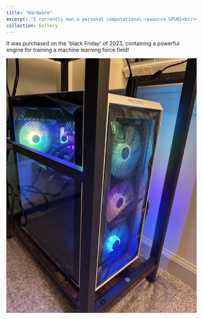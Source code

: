 ```yaml
---
title: "Hardware"
excerpt: "I currently own a personal computational resource GPU01<br/><img src='./gpu01.jpg'>"
collection: Gallery
---
```


It was purchased on the 'black Friday' of 2023, containing a powerful engine for training a machine learning force field!



<img src="./gpu01.jpg" />

